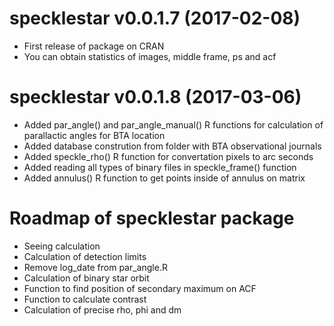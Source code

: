 # specklestar v0.0.1.7 (2017-02-08)

* First release of package on CRAN
* You can obtain statistics of images, middle frame, ps and acf

# specklestar v0.0.1.8 (2017-03-06)

* Added par_angle() and par_angle_manual() R functions for
calculation of parallactic angles for BTA location
* Added database constrution from folder with
BTA observational journals
* Added speckle_rho() R function for convertation pixels to arc seconds
* Added reading all types of binary files in speckle_frame() function
* Added annulus() R function to get points inside of annulus on matrix

# Roadmap of specklestar package

- Seeing calculation
- Calculation of detection limits
- Remove log_date from par_angle.R
- Calculation of binary star orbit
- Function to find position of secondary maximum on ACF
- Function to calculate contrast
- Calculation of precise rho, phi and dm

